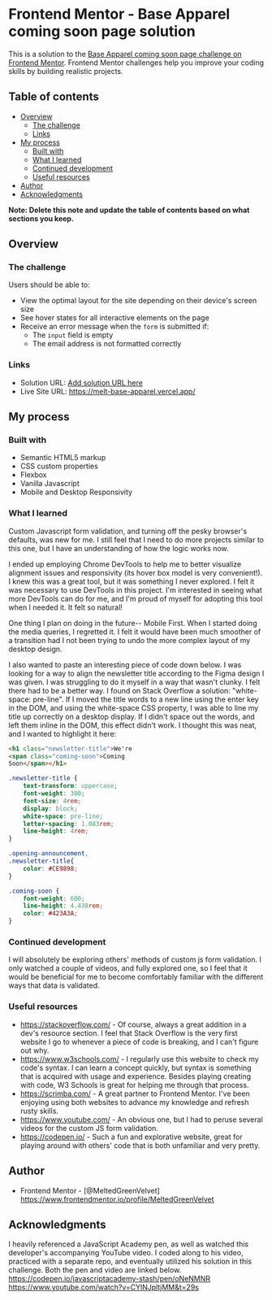 # Frontend Mentor - Base Apparel coming soon page solution

This is a solution to the [Base Apparel coming soon page challenge on Frontend Mentor](https://www.frontendmentor.io/challenges/base-apparel-coming-soon-page-5d46b47f8db8a7063f9331a0). Frontend Mentor challenges help you improve your coding skills by building realistic projects. 

## Table of contents

- [Overview](#overview)
  - [The challenge](#the-challenge)
  - [Links](#links)
- [My process](#my-process)
  - [Built with](#built-with)
  - [What I learned](#what-i-learned)
  - [Continued development](#continued-development)
  - [Useful resources](#useful-resources)
- [Author](#author)
- [Acknowledgments](#acknowledgments)

**Note: Delete this note and update the table of contents based on what sections you keep.**

## Overview

### The challenge

Users should be able to:

- View the optimal layout for the site depending on their device's screen size
- See hover states for all interactive elements on the page
- Receive an error message when the `form` is submitted if:
  - The `input` field is empty
  - The email address is not formatted correctly

### Links

- Solution URL: [Add solution URL here](https://your-solution-url.com)
- Live Site URL: https://melt-base-apparel.vercel.app/

## My process

### Built with

- Semantic HTML5 markup
- CSS custom properties
- Flexbox
- Vanilla Javascript
- Mobile and Desktop Responsivity

### What I learned

Custom Javascript form validation, and turning off the pesky browser's defaults, was new for me. I still feel that I need to do more projects similar to this one, but I have an understanding of how the logic works now.

I ended up employing Chrome DevTools to help me to better visualize alignment issues and responsivity (its hover box model is very convenient!). I knew this was a great tool, but it was something I never explored. I felt it was necessary to use DevTools in this project. I'm interested in seeing what more DevTools can do for me, and I'm proud of myself for adopting this tool when I needed it. It felt so natural!

One thing I plan on doing in the future--
Mobile First. When I started doing the media queries, I regretted it. I felt it would have been much smoother of a transition had I not been trying to undo the more complex layout of my desktop design.

I also wanted to paste an interesting piece of code down below. I was looking for a way to align the newsletter title according to the Figma design I was given. I was struggling to do it myself in a way that wasn't clunky. I felt there had to be a better way. I found on Stack Overflow a solution: "white-space: pre-line". If I moved the title words to a new line using the enter key in the DOM, and using the white-space CSS property, I was able to line my title up correctly on a desktop display. If I didn't space out the words, and left them inline in the DOM, this effect didn't work. I thought this was neat, and I wanted to highlight it here:

```html
<h1 class="newsletter-title">We're 
<span class="coming-soon">Coming 
Soon</span></h1>
```
```css
.newsletter-title {
	text-transform: uppercase;
	font-weight: 300;
	font-size: 4rem;
	display: block;
	white-space: pre-line;
	letter-spacing: 1.083rem;
	line-height: 4rem;
}

.opening-announcement,
.newsletter-title{
	color: #CE9898;
}

.coming-soon {
	font-weight: 600;
	line-height: 4.438rem;
	color: #423A3A;
}
```

### Continued development

I will absolutely be exploring others' methods of custom js form validation. I only watched a couple of videos, and fully explored one, so I feel that it would be beneficial for me to become comfortably familiar with the different ways that data is validated.

### Useful resources

- https://stackoverflow.com/ - Of course, always a great addition in a dev's resource section. I feel that Stack Overflow is the very first website I go to whenever a piece of code is breaking, and I can't figure out why.
- https://www.w3schools.com/ - I regularly use this website to check my code's syntax. I can learn a concept quickly, but syntax is something that is acquired with usage and experience. Besides playing creating with code, W3 Schools is great for helping me through that process.
- https://scrimba.com/ - A great partner to Frontend Mentor. I've been enjoying using both websites to advance my knowledge and refresh rusty skills.
- https://www.youtube.com/ - An obvious one, but I had to peruse several videos for the custom JS form validation.
- https://codepen.io/ - Such a fun and explorative website, great for playing around with others' code that is both unfamiliar and very pretty.

## Author

- Frontend Mentor - [@MeltedGreenVelvet] https://www.frontendmentor.io/profile/MeltedGreenVelvet

## Acknowledgments

I heavily referenced a JavaScript Academy pen, as well as watched this developer's accompanying YouTube video. I coded along to his video, practiced with a separate repo, and eventually utilized his solution in this challenge. Both the pen and video are linked below.
https://codepen.io/javascriptacademy-stash/pen/oNeNMNR
https://www.youtube.com/watch?v=CYlNJpltjMM&t=29s